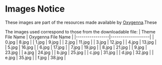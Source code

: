 # Images Notice
These images are part of the resources made available by [Oxygenna](http://www.oxygenna.com/news/brand-new-set-of-40-material-design-backgrounds).These

The images used correspond to those from the downloadable file:
| Theme File Name | Oxygenna File Name |
|-----------------|--------------------|
| 0.jpg           | 8.jpg              |
| 1.jpg           | 9.jpg              |
| 2.jpg           | 11.jpg             |
| 3.jpg           | 12.jpg             |
| 4.jpg           | 13.jpg             |
| 5.jpg           | 16.jpg             |
| 6.jpg           | 17.jpg             |
| 7.jpg           | 19.jpg             |
| 8.jpg           | 21.jpg             |
| 9.jpg           | 23.jpg             |
| a.jpg           | 24.jpg             |
| b.jpg           | 25.jpg             |
| c.jpg           | 31.jpg             |
| d.jpg           | 32.jpg             |
| e.jpg           | 35.jpg             |
| f.jpg           | 38.jpg             |